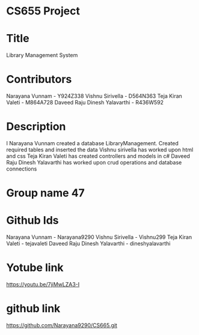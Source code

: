# CS655 Project
# Title
Library Management System
# Contributors
Narayana Vunnam - Y924Z338
Vishnu Sirivella - D564N363
Teja Kiran Valeti - M864A728
Daveed Raju Dinesh Yalavarthi - R436W592
# Description
I Narayana Vunnam created a database LibraryManagement. Created required tables and inserted the data
Vishnu sirivella has worked upon html and css
Teja Kiran Valeti has created controllers and models in c#
Daveed Raju Dinesh Yalavarthi has worked upon crud operations and database connections
# Group name 47
# Github Ids
Narayana Vunnam - Narayana9290
Vishnu Sirivella - Vishnu299
Teja Kiran Valeti - tejavaleti
Daveed Raju Dinesh Yalavarthi - dineshyalavarthi
# Yotube link
https://youtu.be/7jiMwLZA3-I
# github link
https://github.com/Narayana9290/CS665.git
